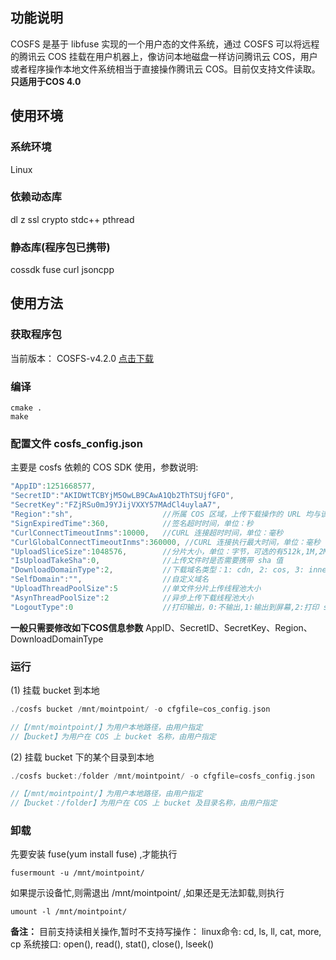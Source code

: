 
## 功能说明

COSFS 是基于 libfuse 实现的一个用户态的文件系统，通过 COSFS 可以将远程的腾讯云 COS 挂载在用户机器上，像访问本地磁盘一样访问腾讯云 COS，用户或者程序操作本地文件系统相当于直接操作腾讯云 COS。目前仅支持文件读取。**只适用于COS 4.0**

## 使用环境

### 系统环境

Linux


### 依赖动态库

dl z ssl crypto stdc++ pthread


### 静态库(程序包已携带)

cossdk fuse curl jsoncpp


## 使用方法

### 获取程序包

当前版本： COSFS-v4.2.0 [点击下载](https://github.com/tencentyun/cosfs-v4.2.0) 


### 编译

```
cmake .
make
```


### 配置文件 cosfs_config.json

主要是 cosfs 依赖的 COS SDK 使用，参数说明:

```c++
"AppID":1251668577,
"SecretID":"AKIDWtTCBYjM5OwLB9CAwA1Qb2ThTSUjfGFO",
"SecretKey":"FZjRSu0mJ9YJijVXXY57MAdCl4uylaA7",
"Region":"sh",                    //所属 COS 区域，上传下载操作的 URL 均与该参数有关
"SignExpiredTime":360,            //签名超时时间，单位：秒
"CurlConnectTimeoutInms":10000,   //CURL 连接超时时间，单位：毫秒
"CurlGlobalConnectTimeoutInms":360000, //CURL 连接执行最大时间，单位：毫秒
"UploadSliceSize":1048576,        //分片大小，单位：字节，可选的有512k,1M,2M,3M (需要换算成对应字节数)
"IsUploadTakeSha":0,              //上传文件时是否需要携带 sha 值
"DownloadDomainType":2,           //下载域名类型：1: cdn, 2: cos, 3: innercos, 4: self domain
"SelfDomain":"",                  //自定义域名
"UploadThreadPoolSize":5          //单文件分片上传线程池大小
"AsynThreadPoolSize":2            //异步上传下载线程池大小
"LogoutType":0                    //打印输出，0:不输出,1:输出到屏幕,2:打印 syslog
```

**一般只需要修改如下COS信息参数**
AppID、SecretID、SecretKey、Region、DownloadDomainType

### 运行

(1) 挂载 bucket 到本地

```c++
./cosfs bucket /mnt/mointpoint/ -o cfgfile=cos_config.json  

//【/mnt/mointpoint/】为用户本地路径，由用户指定
//【bucket】为用户在 COS 上 bucket 名称，由用户指定
```

(2) 挂载 bucket 下的某个目录到本地

```c++
./cosfs bucket:/folder /mnt/mointpoint/ -o cfgfile=cosfs_config.json 

//【/mnt/mointpoint/】为用户本地路径，由用户指定
//【bucket：/folder】为用户在 COS 上 bucket 及目录名称，由用户指定
```

### 卸载

先要安装 fuse(yum install fuse) ,才能执行

``` 
fusermount -u /mnt/mointpoint/
```

如果提示设备忙,则需退出 /mnt/mointpoint/ ,如果还是无法卸载,则执行

```
umount -l /mnt/mointpoint/
```


**备注：**
目前支持读相关操作,暂时不支持写操作：
linux命令:  cd, ls, ll, cat, more, cp
系统接口:  open(), read(), stat(), close(), lseek()


